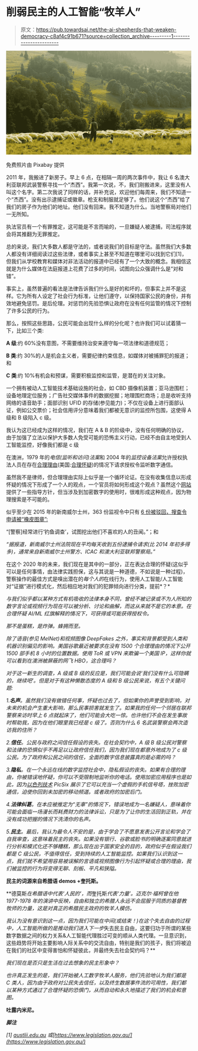 # 削弱民主的人工智能“牧羊人”

> 原文：<https://pub.towardsai.net/the-ai-shepherds-that-weaken-democracy-c8af4c91b671?source=collection_archive---------1----------------------->

![](img/9fb3d63828243d423b54590395d88d3c.png)

免费照片由 Pixabay 提供

2011 年，我搬进了新房子。早上 6 点，在相隔一周的两次事件中，我让 6 名澳大利亚联邦武装警察寻找一个“杰西”。我第一次说，不，我们刚搬进来，这里没有人叫这个名字。第二次我说了同样的话，并补充说，欢迎他们每周来，我们不知道一个“杰西”。没有出示逮捕证或徽章。枪支和制服就足够了。他们说这个“杰西”给了我们的房子作为他们的地址。他们没有回来。我不知道为什么。当地警察局对他们一无所知。

执法官员有一个有罪推定，这可能是不言而喻的，一旦嫌疑人被逮捕，司法程序就会将其推翻为无罪推定。

总的来说，我们大多数人都是守法的，或者说我们的目标是守法。虽然我们大多数人都没有详细阅读过这些法律，或者事实上甚至不知道在哪里可以找到它们[1]，但我们从学校教育和媒体对非法活动的报道中已经有了一个大致的概念。我相信这就是为什么媒体在法庭报道上花费了过多的时间，试图向公众强调什么是“对和错”。

事实上，虽然普遍的看法是法律告诉我们什么是好的和坏的，但事实上并不是这样。它为所有人设定了社会行为标准，让他们遵守，以保持国家公民的身份，并有效地避免惩罚。是后伦理。对惩罚的先验恐惧让政府在没有任何监管的情况下控制了许多公民的行为。

那么，按照这些思路，公民可能会出现什么样的分化呢？也许我们可以试着猜一下，比如三个类:

**A 级**:约 60%没有意图，不需要维持治安来遵守每一项法律和道德规范；

**B 类**:约 30%的人是机会主义者，需要纪律约束信息，如媒体对被捕罪犯的报道；和

**C 类**:约 10%有机会和预谋，需要积极监控和监管，是潜在的关注对象。

一个拥有被动人工智能技术基础设施的社会，如 CBD 摄像机装置；亚马逊围栏；设备地理定位服务；广告社交媒体事件的数据挖掘；地理围栏商场；总是收听支持网络的语音助手；面部识别 UFID 的存储(参见能力)；不仅在设备上进行面部认证，例如公交票价；社会信用评分意味着我们都被无意识的监控所包围，这使得 A 级和 B 级陷入 c 级。

我认为这已经成为这样的情况，我们在 A & B 的阶级中，没有任何明确的协议，由于加强了立法以保护大多数人免受可能的恐怖主义行动，已经不由自主地受到人工智能监控，好像我们都是 c 级

在澳洲，1979 年的*电信(监听和访问)法案*和 2004 年的*监控设备法案*允许授权执法人员在存在[合理理由](https://www.legislation.gov.au/Details/C2019C00296)(美国:[合理怀疑](https://www.thedefenders.com.au/6-examples-of-reasonable-suspicion/))的情况下请求授权令监听数字通信。

虽然我不是律师，但合理理由实际上似乎是一个循环论证。在没有收集信息以形成怀疑的情况下形成了一个人的观点，一个官员将如何形成这个观点？虽然这个[网站](https://www.thedefenders.com.au/6-examples-of-reasonable-suspicion/)提供了一些指导方针，但当涉及到加密数字的使用时，很难形成这种观点，因为物理搜索是不可能的。

似乎至少在 2015 年的新南威尔士州，363 份监视令中只有 [6 份被驳回，搜查令申请被“橡皮图章”:](https://nswcourts.com.au/articles/nsw-judges-rubber-stamping-surveillance-warrants/)

“[警察]经常进行‘钓鱼调查’，试图挖出他们不喜欢的人的丑闻。”；和

*“据报道，新南威尔士州法院现在平均每天收到五份逮捕令请求(比 2014 年初多得多)，通常来自新南威尔士州警方、ICAC 和澳大利亚联邦警察局。”*

在这个 2020 年的未来，我们现在是其中的一部分，正在表达合理的怀疑(这似乎可以是任何事情，由法律实践担保，这与其说是一种道德，不如说是一种过程)，警察操作的最佳方式是嗅出潜在的*每个人的*在线行为，使用人工智能/人工智能对“证据”进行模式化，然后相应地对我们的犯罪倾向进行分类，提前*？*

*与我们似乎都以某种方式有机吸收的法律本身不同，曾经不被记录或不为人所知的数字言论或视频行为现在可以被分析、讨论和曲解，而这从来就不是它的本意。在合理怀疑 AI/ML 红旗解释的情况下，可获得或可能获得授权令。*

*那不是蛋糕，是炸弹。蜂拥而至。*

*除了语音(参见 MelNet)和视频图像 DeepFakes 之外，事实和背景都受到人类和机器识别偏见的影响。美国谷歌最近被要求在没有 1500 个合理理由的情况下公开 1500 部手机 8 小时的位置数据。使用 ToR 或 VPN 来欺骗一个美国 IP，这样你就可以看到在澳洲被屏蔽的网飞 HBO，这合理吗？*

*对于这一新生的调查，A 级或 B 级的反应是，我们可能会说‘我们没有什么可隐瞒的，继续吧’。但是对于有这种懒散态度的 A 级和 B 级公民来说，有五个关键问题:*

*1.**名声**。虽然我们没有做错任何事，怀疑也过去了，但如果你的声誉受到影响，对未来的机会产生重大影响，那么民事损害就发生了。如果我的任何一个邻居在联邦警察来访时早上 6 点就起床了，他们可能会大吃一惊。也许他们不会在发生事故时帮助我，因为在他们眼里我已经是 c 级了。否则为什么 6 名武装警察会两次造访我的住所？*

*2.**信任**。公民与政府之间信任假设的丧失。在社会契约中，A 级 B 级公民对警察和法律的恐惧似乎不再足以让政府信任我们，因为我们现在都意外地成为了 c 级公民。为了政府和公民之间的信任，全面的数字信息披露真的是必需的吗？*

*3.**隐私**。在一个永远在线的数字监控社会中，隐私假设的丧失。如果有合理的理由，你被错误地怀疑，你可以不受限制地监听你的电话。使用加密应用程序也是如此，因为[以色列技术](https://www.technologyreview.com/s/614898/cops-see-an-encryption-problem-spyware-makers-see-an-opportunity/) PicSix 展示了它可以充当一个虚假的手机信号塔，挫败加密通信，迫使你回到未加密的移动频道。或者政府的加密后门。*

*4.**法律纠葛**。在本应被推定为“无辜”的情况下，错误地成为一名嫌疑人，意味着你可能会面临一场漫长而耗费财力的法律诉讼，只是为了让你的生活回到正轨，并在没有成功把握的情况下洗清你的名声。*

*5.**民主**。最后，我认为最令人不安的是，由于学会了不愿意发表公开言论和学会了自我审查，这意味着民主的丧失。如果没有银行、谷歌或脸书的明确逐案同意就进行分析和模式化还不够糟糕，那么现在出于国家安全的目的，政府似乎在假设我们都是 C 级公民，不值得信任，受到持续的人工智能监控。如果我们认识到这一点，我们就不希望用容易被误解的言语或视频图像行为引起怀疑或合理的理由，我们被监控的行为将变得无聊、刻板、平凡和狭隘。*

**民主的词源来自希腊语 demos +奎托斯。**

**德莫斯*在希腊语中代表‘人民的’，而*奎托斯*代表‘力量’。迈克尔·福柯曾在他 1977-1978 年的演讲中反映，自由和独立的希腊人永远不会屈服于同质的基督教牧师的力量，这是对真正的希腊民主政府的牧羊人模仿。*

*我认为没有意识到这一点，因为我们可能在中间(或结束！)在这个失去自由的过程中，人工智能所做的是推动我们进入下一步*失去民主自由，这要归功于所谓的某些数字数据之间的权力关系&人工智能代理胜过可变的顺从人类代理。一旦意识到，这些趋势将开始主要影响人际关系中的交流自由，特别是我们的孩子，我们将被迫在我们的社区中变得害怕和怀疑彼此，并最终失去社会契约吗？**

*我们现在是否只是生活在过去想象的民主形象中？*

*也许真正发生的是，我们开始被人工数字牧羊人服务，他们先验地认为我们都是 C 类人，因为由于政府对公民失去信任，以及终生数据事件流的可用性，我们都以某种方式通过了合理怀疑的恐惧门，从而自动和永久地描述了我们的机会和意图。*

**吐露内米尼。**

***脚注***

*[1] [austlii.edu.au](http://austlii.edu.au) 或[https://www.legislation.gov.au/](https://www.legislation.gov.au/)*